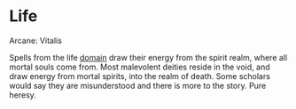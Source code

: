 # Life

Arcane: Vitalis

Spells from the life [domain](Spell%20Domains.md) draw their energy from the spirit realm, where all mortal souls come from. Most malevolent deities reside in the void, and draw energy from mortal spirits, into the realm of death. Some scholars would say they are misunderstood and there is more to the story. Pure heresy.

